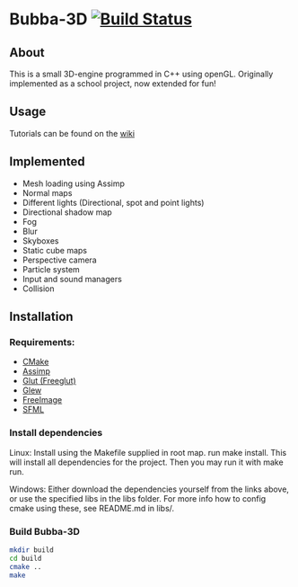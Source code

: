 Bubba-3D [![Build Status](https://travis-ci.org/Bubbers/Bubba-3D.svg?branch=develop)](https://travis-ci.org/Bubbers/Bubba-3D)
========

About
-----
This is a small 3D-engine programmed in C++ using openGL.
Originally implemented as a school project, now extended for fun!

Usage
-----
Tutorials can be found on the [wiki](https://github.com/Bubbers/Bubba-3D/wiki)

Implemented
-----------
* Mesh loading using Assimp
* Normal maps
* Different lights (Directional, spot and point lights)
* Directional shadow map
* Fog
* Blur
* Skyboxes
* Static cube maps
* Perspective camera
* Particle system
* Input and sound managers
* Collision

Installation
------------
### Requirements:
* <a href="http://www.cmake.org/">CMake</a>
* <a href="http://assimp.sourceforge.net/">Assimp</a>
* <a href="http://freeglut.sourceforge.net/">Glut (Freeglut)</a>
* <a href="http://glew.sourceforge.net/">Glew</a>
* <a href="http://freeimage.sourceforge.net/">FreeImage</a><br />
* <a href="http://www.sfml-dev.org/index.php">SFML</a><br />

### Install dependencies
Linux: Install using the Makefile supplied in root map. run make install. This will install all dependencies for the project. Then you may run it with make run.

Windows: Either download the dependencies yourself from the links above, or use the specified libs in the libs folder. For more info how to config cmake using these, see README.md in libs/. 

### Build Bubba-3D
```bash
mkdir build
cd build
cmake ..
make
```

